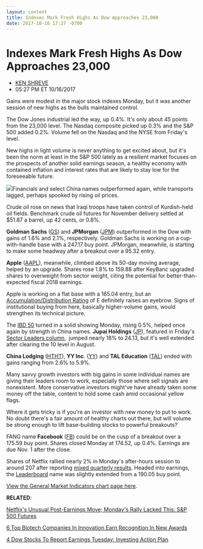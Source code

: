 ```yaml
---
layout: content
title: Indexes Mark Fresh Highs As Dow Approaches 23,000
date: 2017-10-16 17:27 -0700
---
```



Indexes Mark Fresh Highs As Dow Approaches 23,000
==================================================




* [KEN SHREVE](https://www.investors.com/author/shrevek/ "Posts by KEN SHREVE")
* 05:27 PM ET 10/16/2017




Gains were modest in the major stock indexes Monday, but it was another session of new highs as the bulls maintained control.




The Dow Jones industrial led the way, up 0.4%. It's only about 45 points from the 23,000 level. The Nasdaq composite picked up 0.3% and the S&P 500 added 0.2%. Volume fell on the Nasdaq and the NYSE from Friday's level.


New highs in light volume is never anything to get excited about, but it's been the norm at least in the S&P 500 lately as a resilient market focuses on the prospects of another solid earnings season, a healthy economy with contained inflation and interest rates that are likely to stay low for the foreseeable future.


![](https://www.investors.com/wp-content/uploads/2017/10/MP101617alt.png)Financials and select China names outperformed again, while transports lagged, perhaps spooked by rising oil prices.


Crude oil rose on news that Iraqi troops have taken control of Kurdish-held oil fields. Benchmark crude oil futures for November delivery settled at $51.87 a barrel, up 42 cents, or 0.8%.


**Goldman Sachs** ([GS](https://research.investors.com/quote.aspx?symbol=GS)) and **JPMorgan** ([JPM](https://research.investors.com/quote.aspx?symbol=JPM)) outperformed in the Dow with gains of 1.6% and 2.1%, respectively. Goldman Sachs is working on a cup-with-handle base with a 247.17 buy point. JPMorgan, meanwhile, is starting to make some headway after a breakout over a 95.32 entry.


**Apple** ([AAPL](https://research.investors.com/quote.aspx?symbol=AAPL)), meanwhile, climbed above its 50-day moving average, helped by an upgrade. Shares rose 1.8% to 159.88 after KeyBanc upgraded shares to overweight from sector weight, citing the potential for better-than-expected fiscal 2018 earnings.


Apple is working on a flat base with a 165.04 entry, but an [Accumulation/Distribution Rating](https://www.investors.com/ibd-university/find-evaluate-stocks/exclusive-ratings/) of E definitely raises an eyebrow. Signs of institutional buying from here, basically higher-volume gains, would strengthen its technical picture.


The [IBD 50](https://www.investors.com/stock-lists/ibd-50/ibd-50-performance/) turned in a solid showing Monday, rising 0.5%, helped once again by strength in China names. **Jupai Holdings** ([JP](https://research.investors.com/quote.aspx?symbol=JP)), featured in Friday's [Sector Leaders column](https://www.investors.com/stock-lists/sector-leaders/jupai-holdings-in-sweet-spot-of-growth/),  jumped nearly 18% to 24.13, but it's well extended after clearing the 10 level in August.


**China Lodging** ([HTHT](https://research.investors.com/quote.aspx?symbol=HTHT)), **YY Inc**. ([YY](https://research.investors.com/quote.aspx?symbol=YY)) and **TAL Education** ([TAL](https://research.investors.com/quote.aspx?symbol=TAL)) ended with gains ranging from 2.6% to 5.9%.


Many savvy growth investors with big gains in some individual names are giving their leaders room to work, especially those where sell signals are nonexistent. More conservative investors might've have already taken some money off the table, content to hold some cash amid occasional yellow flags.


Where it gets tricky is if you're an investor with new money to put to work. No doubt there's a fair amount of healthy charts out there, but will volume be strong enough to lift base-building stocks to powerful breakouts?


FANG name **Facebook** ([FB](https://research.investors.com/quote.aspx?symbol=FB)) could be on the cusp of a breakout over a 175.59 buy point. Shares closed Monday at 174.52, up 0.4%. Earnings are due Nov. 1 after the close.


Shares of Netflix rallied nearly 2% in Monday's after-hours session to around 207 after reporting [mixed quarterly results](https://www.investors.com/news/technology/click/netflix-beats-on-third-quarter-sales-misses-on-earnings/). Headed into earnings, the [Leaderboard](https://www.investors.com/leaderboard) name was slightly extended from a 190.05 buy point.


[View the General Market Indicators chart page here](https://www.investors.com/wp-content/uploads/2017/10/IBD1610152512GMI.pdf).


**RELATED**:


[Netflix's Unusual Post-Earnings Move; Monday's Rally Lacked This: S&P 500 Futures](https://www.investors.com/market-trend/stock-market-today/netflixs-unusual-post-earnings-move-mondays-rally-lacked-this-sp-500-futures/)


[6 Top Biotech Companies In Innovation Earn Recognition In New Awards](https://www.investors.com/news/technology/top-biotech-companies-innovation-6-biotech-stocks-recognized/)


[4 Dow Stocks To Report Earnings Tuesday: Investing Action Plan](https://www.investors.com/research/investing-action-plan/4-dow-stocks-to-report-earnings-tuesday-investing-action-plan/)





